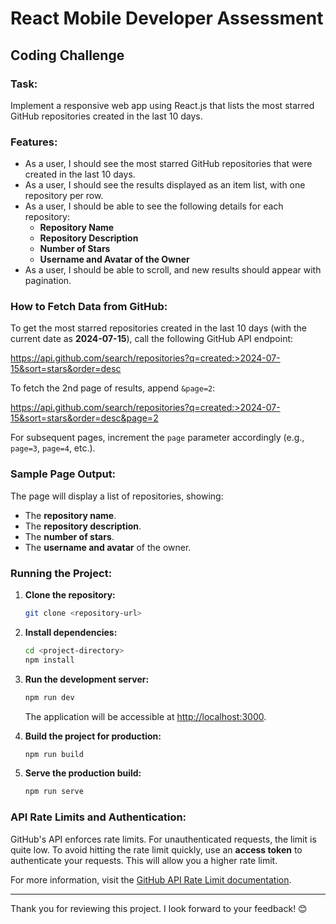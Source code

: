 # React Mobile Developer Assessment

## Coding Challenge

### Task:
Implement a responsive web app using React.js that lists the most starred GitHub repositories created in the last 10 days.

### Features:
- As a user, I should see the most starred GitHub repositories that were created in the last 10 days.
- As a user, I should see the results displayed as an item list, with one repository per row.
- As a user, I should be able to see the following details for each repository:
  - **Repository Name**
  - **Repository Description**
  - **Number of Stars**
  - **Username and Avatar of the Owner**
- As a user, I should be able to scroll, and new results should appear with pagination.

### How to Fetch Data from GitHub:

To get the most starred repositories created in the last 10 days (with the current date as **2024-07-15**), call the following GitHub API endpoint:

https://api.github.com/search/repositories?q=created:>2024-07-15&sort=stars&order=desc

To fetch the 2nd page of results, append `&page=2`:

https://api.github.com/search/repositories?q=created:>2024-07-15&sort=stars&order=desc&page=2


For subsequent pages, increment the `page` parameter accordingly (e.g., `page=3`, `page=4`, etc.).

### Sample Page Output:
The page will display a list of repositories, showing:
- The **repository name**.
- The **repository description**.
- The **number of stars**.
- The **username and avatar** of the owner.

### Running the Project:

1. **Clone the repository:**

    ```bash
    git clone <repository-url>
    ```

2. **Install dependencies:**

    ```bash
    cd <project-directory>
    npm install
    ```

3. **Run the development server:**

    ```bash
    npm run dev
    ```

    The application will be accessible at [http://localhost:3000](http://localhost:3000).

4. **Build the project for production:**

    ```bash
    npm run build
    ```

5. **Serve the production build:**

    ```bash
    npm run serve
    ```

### API Rate Limits and Authentication:

GitHub's API enforces rate limits. For unauthenticated requests, the limit is quite low. To avoid hitting the rate limit quickly, use an **access token** to authenticate your requests. This will allow you a higher rate limit.

For more information, visit the [GitHub API Rate Limit documentation](https://docs.github.com/en/rest/overview/resources-in-the-rest-api#rate-limiting).

---

Thank you for reviewing this project. I look forward to your feedback! 😊

